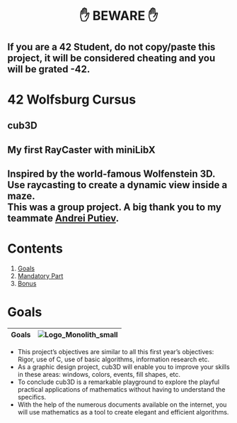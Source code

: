 <h1 align="center">✋ BEWARE ✋</h1>

## If you are a 42 Student, do not copy/paste this project, it will be considered cheating and you will be grated -42.

# 42 Wolfsburg Cursus
## cub3D
## My first RayCaster with miniLibX

## Inspired by the world-famous Wolfenstein 3D. </br>Use raycasting to create a dynamic view inside a maze. </br> This was a group project. A big thank you to my teammate [Andrei Putiev](https://github.com/Anderscarnegie).

# Contents

1. [Goals](#goals)
2. [Mandatory Part](#manda)
3. [Bonus](#bonus)

# <a name="goals">Goals</a>

| Goals | ![Logo_Monolith_small](https://user-images.githubusercontent.com/120580537/209333599-dc44418d-8ee7-42b6-8a4a-7ff328778d87.png) |
| ----- | ----- |
* This project’s objectives are similar to all this first year’s objectives: Rigor, use of C, use of basic algorithms, information research etc.
* As a graphic design project, cub3D will enable you to improve your skills in these areas: windows, colors, events, fill shapes, etc.
* To conclude cub3D is a remarkable playground to explore the playful practical applications of mathematics without having to understand the specifics.
* With the help of the numerous documents available on the internet, you will use mathematics as a tool to create elegant and efficient algorithms.

<p align="center">
    <img src=""/p>